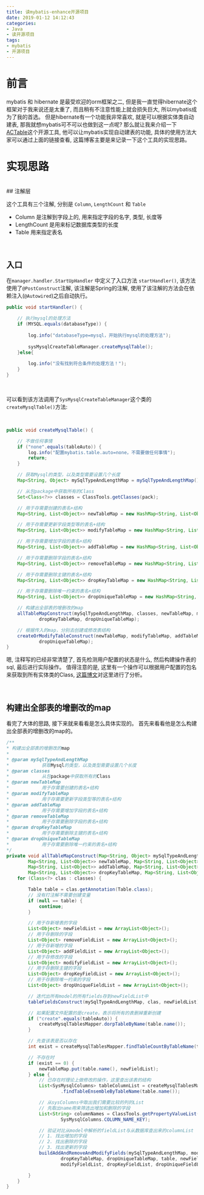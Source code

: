 ```yaml
---
title: 读mybatis-enhance开源项目
date: 2019-01-12 14:12:43
categories:
- Java
- 读开源项目
tags:
- mybatis
- 开源项目
---
```


# 前言

mybatis 和 hibernate 是最受欢迎的orm框架之二, 但是我一直觉得hibernate这个框架对于我来说还是太重了, 而且稍有不注意性能上就会损失巨大, 所以mybatis成为了我的首选。
但是hibernate有一个功能我非常喜欢, 就是可以根据实体类自动建表, 那我就想mybatis可不可以也做到这一点呢? 那么就让我来介绍一下[ACTable](http://git.oschina.net/sunchenbin/mybatis-enhance)这个开源工具, 他可以让mybatis实现自动建表的功能, 具体的使用方法大家可以通过上面的链接查看, 这篇博客主要是来记录一下这个工具的实现思路。

<!--more-->

# 实现思路
<br>
## 注解层

这个工具有三个注解, 分别是 `Column`, `LengthCount` 和 `Table`

* Column 是注解到字段上的, 用来指定字段的名字, 类型, 长度等
* LengthCount 是用来标记数据库类型的长度
* Table 用来指定表名

<br>

## 入口

在`manager.handler.StartUpHandler` 中定义了入口方法 `startHandler()`, 该方法使用了`@PostConstruct`注解, 该注解是Spring的注解, 使用了该注解的方法会在依赖注入(`@Autowired`)之后自动执行。
```java
public void startHandler() {

	// 执行mysql的处理方法
	if (MYSQL.equals(databaseType)) {
		
		log.info("databaseType=mysql，开始执行mysql的处理方法");
		
		sysMysqlCreateTableManager.createMysqlTable();
	}else{
		
		log.info("没有找到符合条件的处理方法！");
	}
}
```

<br>

可以看到该方法调用了`SysMysqlCreateTableManager`这个类的`createMysqlTable()`方法:

<br>

```java
public void createMysqlTable() {

	// 不做任何事情
	if ("none".equals(tableAuto)) {
		log.info("配置mybatis.table.auto=none，不需要做任何事情");
		return;
	}

	// 获取Mysql的类型，以及类型需要设置几个长度
	Map<String, Object> mySqlTypeAndLengthMap = mySqlTypeAndLengthMap();

	// 从包package中获取所有的Class
	Set<Class<?>> classes = ClassTools.getClasses(pack);

	// 用于存需要创建的表名+结构
	Map<String, List<Object>> newTableMap = new HashMap<String, List<Object>>();

	// 用于存需要更新字段类型等的表名+结构
	Map<String, List<Object>> modifyTableMap = new HashMap<String, List<Object>>();

	// 用于存需要增加字段的表名+结构
	Map<String, List<Object>> addTableMap = new HashMap<String, List<Object>>();

	// 用于存需要删除字段的表名+结构
	Map<String, List<Object>> removeTableMap = new HashMap<String, List<Object>>();

	// 用于存需要删除主键的表名+结构
	Map<String, List<Object>> dropKeyTableMap = new HashMap<String, List<Object>>();

	// 用于存需要删除唯一约束的表名+结构
	Map<String, List<Object>> dropUniqueTableMap = new HashMap<String, List<Object>>();

	// 构建出全部表的增删改的map
	allTableMapConstruct(mySqlTypeAndLengthMap, classes, newTableMap, modifyTableMap, addTableMap, removeTableMap,
			dropKeyTableMap, dropUniqueTableMap);

	// 根据传入的map，分别去创建或修改表结构
	createOrModifyTableConstruct(newTableMap, modifyTableMap, addTableMap, removeTableMap, dropKeyTableMap,
			dropUniqueTableMap);
}
```
嗯, 注释写的已经非常清楚了, 首先检测用户配置的状态是什么, 然后构建操作表的sql, 最后进行实际操作。
值得注意的是, 这里有一个操作可以根据用户配置的包名来获取到所有实体类的Class, [这篇博文](/java/read-open-source-java-version-project/read-mybatis-enhance-ClassTools.html)对这里进行了分析。

<br>

## 构建出全部表的增删改的map

看完了大体的思路, 接下来就来看看是怎么具体实现的。
首先来看看他是怎么构建出全部表的增删改的map的。
```java
/**
* 构建出全部表的增删改的map
* 
* @param mySqlTypeAndLengthMap
*            获取Mysql的类型，以及类型需要设置几个长度
* @param classes
*            从包package中获取所有的Class
* @param newTableMap
*            用于存需要创建的表名+结构
* @param modifyTableMap
*            用于存需要更新字段类型等的表名+结构
* @param addTableMap
*            用于存需要增加字段的表名+结构
* @param removeTableMap
*            用于存需要删除字段的表名+结构
* @param dropKeyTableMap
*            用于存需要删除主键的表名+结构
* @param dropUniqueTableMap
*            用于存需要删除唯一约束的表名+结构
*/
private void allTableMapConstruct(Map<String, Object> mySqlTypeAndLengthMap, Set<Class<?>> classes,
		Map<String, List<Object>> newTableMap, Map<String, List<Object>> modifyTableMap,
		Map<String, List<Object>> addTableMap, Map<String, List<Object>> removeTableMap,
		Map<String, List<Object>> dropKeyTableMap, Map<String, List<Object>> dropUniqueTableMap) {
	for (Class<?> clas : classes) {

		Table table = clas.getAnnotation(Table.class);
		// 没有打注解不需要创建变量
		if (null == table) {
			continue;
		}

		// 用于存新增表的字段
		List<Object> newFieldList = new ArrayList<Object>();
		// 用于存删除的字段
		List<Object> removeFieldList = new ArrayList<Object>();
		// 用于存新增的字段
		List<Object> addFieldList = new ArrayList<Object>();
		// 用于存修改的字段
		List<Object> modifyFieldList = new ArrayList<Object>();
		// 用于存删除主键的字段
		List<Object> dropKeyFieldList = new ArrayList<Object>();
		// 用于存删除唯一约束的字段
		List<Object> dropUniqueFieldList = new ArrayList<Object>();

		// 迭代出所有model的所有fields存到newFieldList中
		tableFieldsConstruct(mySqlTypeAndLengthMap, clas, newFieldList);

		// 如果配置文件配置的是create，表示将所有的表删掉重新创建
		if ("create".equals(tableAuto)) {
			createMysqlTablesMapper.dorpTableByName(table.name());
		}

		// 先查该表是否以存在
		int exist = createMysqlTablesMapper.findTableCountByTableName(table.name());

		// 不存在时
		if (exist == 0) {
			newTableMap.put(table.name(), newFieldList);
		} else {
			// 已存在时理论上做修改的操作，这里查出该表的结构
			List<SysMysqlColumns> tableColumnList = createMysqlTablesMapper
					.findTableEnsembleByTableName(table.name());

			// 从sysColumns中取出我们需要比较的列的List
			// 先取出name用来筛选出增加和删除的字段
			List<String> columnNames = ClassTools.getPropertyValueList(tableColumnList,
					SysMysqlColumns.COLUMN_NAME_KEY);

			// 验证对比从model中解析的fieldList与从数据库查出来的columnList
			// 1. 找出增加的字段
			// 2. 找出删除的字段
			// 3. 找出更新的字段
			buildAddAndRemoveAndModifyFields(mySqlTypeAndLengthMap, modifyTableMap, addTableMap, removeTableMap,
					dropKeyTableMap, dropUniqueTableMap, table, newFieldList, removeFieldList, addFieldList,
					modifyFieldList, dropKeyFieldList, dropUniqueFieldList, tableColumnList, columnNames);

		}
	}
}
```